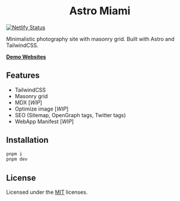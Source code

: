 <h1 align="center">Astro Miami</h1>

[![Netlify Status](https://api.netlify.com/api/v1/badges/ba0d5637-f2ae-41cc-988d-14db90ecb5ee/deploy-status)](https://app.netlify.com/sites/astro-miami/deploys)

Minimalistic photography site with masonry grid. Built with Astro and TailwindCSS.

[**Demo Websites**](https://astro-miami.netlify.app)

## Features

- TailwindCSS
- Masonry grid
- MDX [*WIP*]
- Optimize image [*WIP*]
- SEO (Sitemap, OpenGraph tags, Twitter tags)
- WebApp Manifest [*WIP*]

## Installation

```sh
pnpm i
pnpm dev
```

## License

Licensed under the [MIT](LICENSE) licenses.
